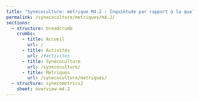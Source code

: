 ```yaml
---
title: "Synécoculture: métrique M4.2 : Inquiétude par rapport à la qualité nutritive de vos aliments"
permalink: /synecoculture/metriques/m4.2/
sections:
  - structure: breadcrumb
    crumbs:
      - title: Accueil
        url: /
      - title: Activités
        url: /#activites
      - title: Synécoculture
        url: /synecoculture/
      - title: Métriques
        url: /synecoculture/metriques/
  - structure: synecometrics2
    sheet: overview-m4.2
---
```

